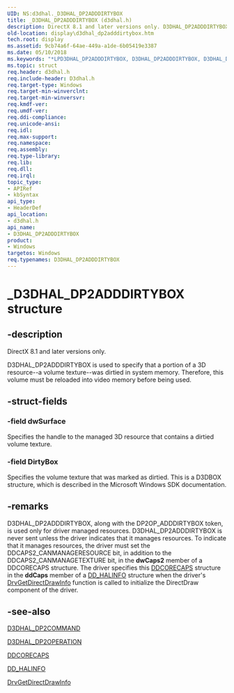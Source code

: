```yaml
---
UID: NS:d3dhal._D3DHAL_DP2ADDDIRTYBOX
title: _D3DHAL_DP2ADDDIRTYBOX (d3dhal.h)
description: DirectX 8.1 and later versions only. D3DHAL_DP2ADDDIRTYBOX is used to specify that a portion of a 3D resource--a volume texture--was dirtied in system memory. Therefore, this volume must be reloaded into video memory before being used.
old-location: display\d3dhal_dp2adddirtybox.htm
tech.root: display
ms.assetid: 9cb74a6f-64ae-449a-a1de-6b05419e3387
ms.date: 05/10/2018
ms.keywords: "*LPD3DHAL_DP2ADDDIRTYBOX, D3DHAL_DP2ADDDIRTYBOX, D3DHAL_DP2ADDDIRTYBOX structure [Display Devices], LPD3DHAL_DP2ADDDIRTYBOX, LPD3DHAL_DP2ADDDIRTYBOX structure pointer [Display Devices], _D3DHAL_DP2ADDDIRTYBOX, d3dhal/D3DHAL_DP2ADDDIRTYBOX, d3dhal/LPD3DHAL_DP2ADDDIRTYBOX, d3dstrct_ae7da3ce-63e0-4854-ad22-12b2669baba2.xml, display.d3dhal_dp2adddirtybox"
ms.topic: struct
req.header: d3dhal.h
req.include-header: D3dhal.h
req.target-type: Windows
req.target-min-winverclnt: 
req.target-min-winversvr: 
req.kmdf-ver: 
req.umdf-ver: 
req.ddi-compliance: 
req.unicode-ansi: 
req.idl: 
req.max-support: 
req.namespace: 
req.assembly: 
req.type-library: 
req.lib: 
req.dll: 
req.irql: 
topic_type:
- APIRef
- kbSyntax
api_type:
- HeaderDef
api_location:
- d3dhal.h
api_name:
- D3DHAL_DP2ADDDIRTYBOX
product:
- Windows
targetos: Windows
req.typenames: D3DHAL_DP2ADDDIRTYBOX
---
```


# _D3DHAL_DP2ADDDIRTYBOX structure


## -description



   DirectX 8.1 and later versions only.
   

D3DHAL_DP2ADDDIRTYBOX is used to specify that a portion of a 3D resource--a volume texture--was dirtied in system memory. Therefore, this volume must be reloaded into video memory before being used. 


## -struct-fields




### -field dwSurface

Specifies the handle to the managed 3D resource that contains a dirtied volume texture.


### -field DirtyBox

Specifies the volume texture that was marked as dirtied. This is a D3DBOX structure, which is described in the Microsoft Windows SDK documentation. 


## -remarks



D3DHAL_DP2ADDDIRTYBOX, along with the DP2OP_ADDDIRTYBOX token, is used only for driver managed resources. D3DHAL_DP2ADDDIRTYBOX is never sent unless the driver indicates that it manages resources. To indicate that it manages resources, the driver must set the DDCAPS2_CANMANAGERESOURCE bit, in addition to the DDCAPS2_CANMANAGETEXTURE bit, in the <b>dwCaps2</b> member of a DDCORECAPS structure. The driver specifies this <a href="https://msdn.microsoft.com/library/windows/hardware/ff549248">DDCORECAPS</a> structure in the <b>ddCaps</b> member of a <a href="https://msdn.microsoft.com/library/windows/hardware/ff551627">DD_HALINFO</a> structure when the driver's <a href="https://msdn.microsoft.com/library/windows/hardware/ff556229">DrvGetDirectDrawInfo</a> function is called to initialize the DirectDraw component of the driver.




## -see-also




<a href="https://msdn.microsoft.com/library/windows/hardware/ff545454">D3DHAL_DP2COMMAND</a>



<a href="https://msdn.microsoft.com/library/windows/hardware/ff545678">D3DHAL_DP2OPERATION</a>



<a href="https://msdn.microsoft.com/library/windows/hardware/ff549248">DDCORECAPS</a>



<a href="https://msdn.microsoft.com/library/windows/hardware/ff551627">DD_HALINFO</a>



<a href="https://msdn.microsoft.com/library/windows/hardware/ff556229">DrvGetDirectDrawInfo</a>
 

 

